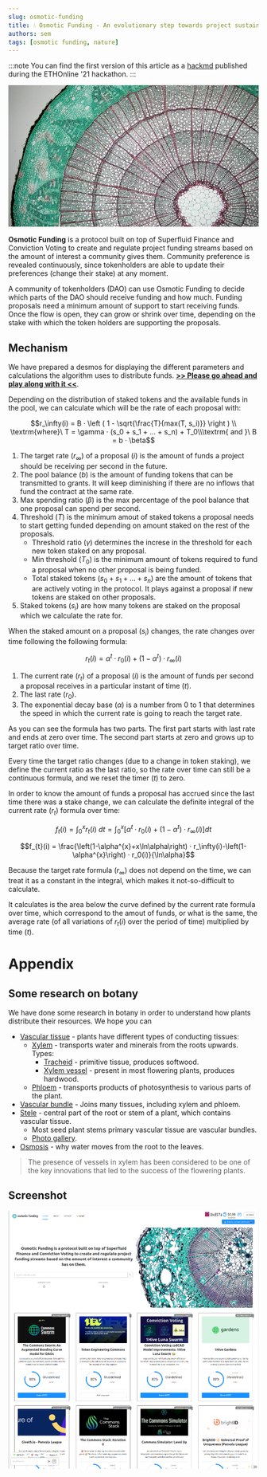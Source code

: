 ```yaml
---
slug: osmotic-funding
title: 💧 Osmotic Funding - An evolutionary step towards project sustainability
authors: sem
tags: [osmotic funding, nature]
---
```


:::note
You can find the first version of this article as a [hackmd](https://hackmd.io/0KwBbSNTSleYbAChGjkhyQ?view) published during the ETHOnline '21 hackathon.
:::

![](./steele.jpg)

**Osmotic Funding** is a protocol built on top of Superfluid Finance and Conviction Voting to create and regulate project funding streams based on the amount of interest a community gives them. Community preference is revealed continuously, since tokenholders are able to update their preferences (change their stake) at any moment.

A community of tokenholders (DAO) can use Osmotic Funding to decide which parts of the DAO should receive funding and how much. Funding proposals need a minimum amount of support to start receiving funds. Once the flow is open, they can grow or shrink over time, depending on the stake with which the token holders are supporting the proposals.


## Mechanism

We have prepared a desmos for displaying the different parameters and calculations the algorithm uses to distribute funds. **[>> Please go ahead and play along with it <<](https://www.desmos.com/calculator/uximezgfvq)**.

Depending on the distribution of staked tokens and the available funds in the pool, we can calculate which will be the rate of each proposal with:

$$r_\infty(i) = B · \left ( 1 - \sqrt{\frac{T}{max(T, s_i)}} \right ) \\ \textrm{where}\ T = \gamma · (s_0 + s_1 + ... + s_n) + T_0\\\textrm{ and }\ B = b · \beta$$

1. The target rate ($r_\infty$) of a proposal ($i$) is the amount of funds a project should be receiving per second in the future. 
2. The pool balance ($b$) is the amount of funding tokens that can be transmitted to grants. It will keep diminishing if there are no inflows that fund the contract at the same rate.
3. Max spending ratio ($\beta$) is the max percentage of the pool balance that one proposal can spend per second.
4. Threshold ($T$) is the minimum amout of staked tokens a proposal needs to start getting funded depending on amount staked on the rest of the proposals.
    - Threshold ratio ($\gamma$) determines the increse in the threshold for each new token staked on any proposal.
    - Min threshold ($T_0$) is the minimum amount of tokens required to fund a proposal when no other proposal is being funded.
    - Total staked tokens ($s_0 + s_1 + ... + s_n$) are the amount of tokens that are actively voting in the protocol. It plays against a proposal if new tokens are staked on other proposals.
6. Staked tokens ($s_i$) are how many tokens are staked on the proposal which we calculate the rate for.

When the staked amount on a proposal ($s_i$) changes, the rate changes over time following the following formula:

$$r_{t}(i) = \alpha^t · r_{0}(i) + (1-\alpha^t) · r_{\infty} (i)$$

1. The current rate ($r_t$) of a proposal ($i$) is the amount of funds per second a proposal receives in a particular instant of time ($t$).
2. The last rate ($r_0$).
3. The exponential decay base ($\alpha$) is a number from 0 to 1 that determines the speed in which the current rate is going to reach the target rate.

As you can see the formula has two parts. The first part starts with last rate and ends at zero over time. The second part starts at zero and grows up to target ratio over time.

Every time the target ratio changes (due to a change in token staking), we define the current ratio as the last ratio, so the rate over time can still be a continuous formula, and we reset the timer ($t$) to zero.

In order to know the amount of funds a proposal has accrued since the last time there was a stake change, we can calculate the definite integral of the current rate ($r_t$) formula over time:

$$f_{t}(i) = \int_{0}^x r_t(i)\ dt= \int_{0}^x \left[\alpha^t · r_{0}(i) + (1-\alpha^t) · r_{\infty} (i) \right]dt$$

$$f_{t}(i) = \frac{\left(1-\alpha^{x}+x\ln\alpha\right) · r_\infty(i)-\left(1-\alpha^{x}\right) · r_0(i)}{\ln\alpha}$$

Because the target rate formula ($r_\infty$) does not depend on the time, we can treat it as a constant in the integral, which makes it not-so-difficult to calculate.

It calculates is the area below the curve defined by the current rate formula over time, which correspond to the amout of funds, or what is the same, the average rate (of all variations of $r_t(i)$ over the period of time) multiplied by time ($t$). 

# Appendix

## Some research on botany

We have done some research in botany in order to understand how plants distribute their resources. We hope you can 

* [Vascular tissue](https://en.wikipedia.org/wiki/Vascular_tissue) - plants have different types of conducting tissues:
    * [Xylem](https://en.wikipedia.org/wiki/Xylem) - transports water and minerals from the roots upwards. Types:
        * [Tracheid](https://en.wikipedia.org/wiki/Tracheid) - primitive tissue, produces softwood.
        * [Xylem vessel](https://en.wikipedia.org/wiki/Vessel_element) - present in most flowering plants, produces hardwood. 
    * [Phloem](https://en.wikipedia.org/wiki/Phloem) - transports products of photosynthesis to various parts of the plant.
* [Vascular bundle](https://en.wikipedia.org/wiki/Vascular_bundle) - Joins many tissues, including xylem and phloem.
* [Stele](https://en.wikipedia.org/wiki/Stele_(biology)) - central part of the root or stem of a plant, which contains vascular tissue.
    * Most seed plant stems primary vascular tissue are vascular bundles.
    * [Photo gallery](https://www.flickr.com/photos/146824358@N03/35914299553/in/photostream/).
* [Osmosis](https://www.biologyonline.com/tutorials/water-in-plants) - why water moves from the root to the leaves.

> The presence of vessels in xylem has been considered to be one of the key innovations that led to the success of the flowering plants.

## Screenshot

![](./screenshot.png)
